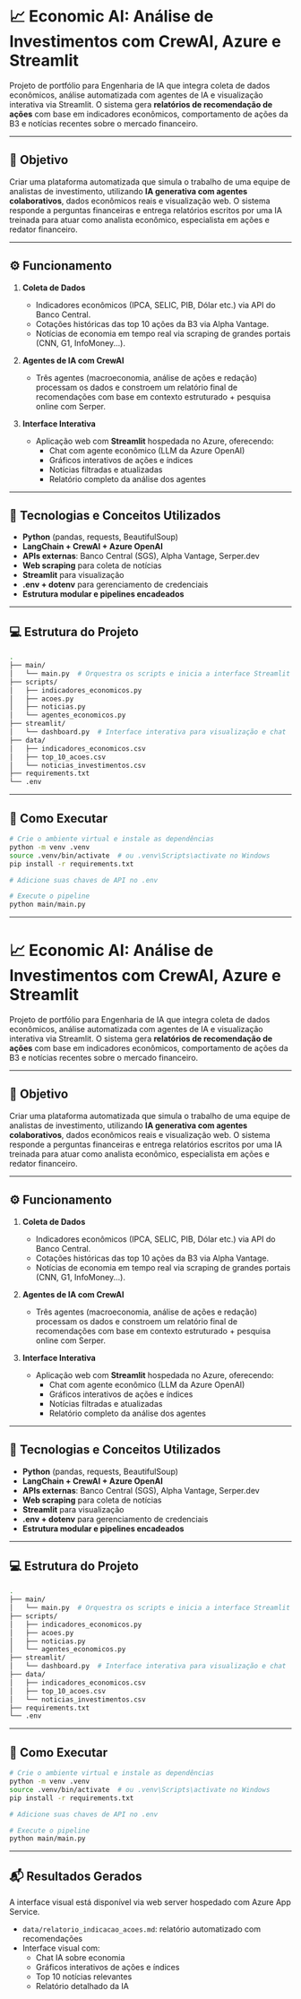 # 📈 Economic AI: Análise de Investimentos com CrewAI, Azure e Streamlit

Projeto de portfólio para Engenharia de IA que integra coleta de dados econômicos, análise automatizada com agentes de IA e visualização interativa via Streamlit. O sistema gera **relatórios de recomendação de ações** com base em indicadores econômicos, comportamento de ações da B3 e notícias recentes sobre o mercado financeiro.

---

## 🎯 Objetivo

Criar uma plataforma automatizada que simula o trabalho de uma equipe de analistas de investimento, utilizando **IA generativa com agentes colaborativos**, dados econômicos reais e visualização web. O sistema responde a perguntas financeiras e entrega relatórios escritos por uma IA treinada para atuar como analista econômico, especialista em ações e redator financeiro.

---

## ⚙️ Funcionamento

1. **Coleta de Dados**
   - Indicadores econômicos (IPCA, SELIC, PIB, Dólar etc.) via API do Banco Central.
   - Cotações históricas das top 10 ações da B3 via Alpha Vantage.
   - Notícias de economia em tempo real via scraping de grandes portais (CNN, G1, InfoMoney...).

2. **Agentes de IA com CrewAI**
   - Três agentes (macroeconomia, análise de ações e redação) processam os dados e constroem um relatório final de recomendações com base em contexto estruturado + pesquisa online com Serper.

3. **Interface Interativa**
   - Aplicação web com **Streamlit** hospedada no Azure, oferecendo:
     - Chat com agente econômico (LLM da Azure OpenAI)
     - Gráficos interativos de ações e índices
     - Notícias filtradas e atualizadas
     - Relatório completo da análise dos agentes

---

## 🧠 Tecnologias e Conceitos Utilizados

- **Python** (pandas, requests, BeautifulSoup)
- **LangChain + CrewAI + Azure OpenAI**
- **APIs externas**: Banco Central (SGS), Alpha Vantage, Serper.dev
- **Web scraping** para coleta de notícias
- **Streamlit** para visualização
- **.env + dotenv** para gerenciamento de credenciais
- **Estrutura modular e pipelines encadeados**

---

## 💻 Estrutura do Projeto

```bash
.
├── main/
│   └── main.py  # Orquestra os scripts e inicia a interface Streamlit
├── scripts/
│   ├── indicadores_economicos.py
│   ├── acoes.py
│   ├── noticias.py
│   └── agentes_economicos.py
├── streamlit/
│   └── dashboard.py  # Interface interativa para visualização e chat
├── data/
│   ├── indicadores_economicos.csv
│   ├── top_10_acoes.csv
│   └── noticias_investimentos.csv
├── requirements.txt
└── .env
```

---

## 🚀 Como Executar

```bash
# Crie o ambiente virtual e instale as dependências
python -m venv .venv
source .venv/bin/activate  # ou .venv\Scripts\activate no Windows
pip install -r requirements.txt

# Adicione suas chaves de API no .env

# Execute o pipeline
python main/main.py
```

---

# 📈 Economic AI: Análise de Investimentos com CrewAI, Azure e Streamlit

Projeto de portfólio para Engenharia de IA que integra coleta de dados econômicos, análise automatizada com agentes de IA e visualização interativa via Streamlit. O sistema gera **relatórios de recomendação de ações** com base em indicadores econômicos, comportamento de ações da B3 e notícias recentes sobre o mercado financeiro.

---

## 🎯 Objetivo

Criar uma plataforma automatizada que simula o trabalho de uma equipe de analistas de investimento, utilizando **IA generativa com agentes colaborativos**, dados econômicos reais e visualização web. O sistema responde a perguntas financeiras e entrega relatórios escritos por uma IA treinada para atuar como analista econômico, especialista em ações e redator financeiro.

---

## ⚙️ Funcionamento

1. **Coleta de Dados**
   - Indicadores econômicos (IPCA, SELIC, PIB, Dólar etc.) via API do Banco Central.
   - Cotações históricas das top 10 ações da B3 via Alpha Vantage.
   - Notícias de economia em tempo real via scraping de grandes portais (CNN, G1, InfoMoney...).

2. **Agentes de IA com CrewAI**
   - Três agentes (macroeconomia, análise de ações e redação) processam os dados e constroem um relatório final de recomendações com base em contexto estruturado + pesquisa online com Serper.

3. **Interface Interativa**
   - Aplicação web com **Streamlit** hospedada no Azure, oferecendo:
     - Chat com agente econômico (LLM da Azure OpenAI)
     - Gráficos interativos de ações e índices
     - Notícias filtradas e atualizadas
     - Relatório completo da análise dos agentes

---

## 🧠 Tecnologias e Conceitos Utilizados

- **Python** (pandas, requests, BeautifulSoup)
- **LangChain + CrewAI + Azure OpenAI**
- **APIs externas**: Banco Central (SGS), Alpha Vantage, Serper.dev
- **Web scraping** para coleta de notícias
- **Streamlit** para visualização
- **.env + dotenv** para gerenciamento de credenciais
- **Estrutura modular e pipelines encadeados**

---

## 💻 Estrutura do Projeto

```bash
.
├── main/
│   └── main.py  # Orquestra os scripts e inicia a interface Streamlit
├── scripts/
│   ├── indicadores_economicos.py
│   ├── acoes.py
│   ├── noticias.py
│   └── agentes_economicos.py
├── streamlit/
│   └── dashboard.py  # Interface interativa para visualização e chat
├── data/
│   ├── indicadores_economicos.csv
│   ├── top_10_acoes.csv
│   └── noticias_investimentos.csv
├── requirements.txt
└── .env
```

---

## 🚀 Como Executar

```bash
# Crie o ambiente virtual e instale as dependências
python -m venv .venv
source .venv/bin/activate  # ou .venv\Scripts\activate no Windows
pip install -r requirements.txt

# Adicione suas chaves de API no .env

# Execute o pipeline
python main/main.py
```

---

## 📬 Resultados Gerados

A interface visual está disponível via web server hospedado com Azure App Service.

- `data/relatorio_indicacao_acoes.md`: relatório automatizado com recomendações
- Interface visual com:
  - Chat IA sobre economia
  - Gráficos interativos de ações e índices
  - Top 10 notícias relevantes
  - Relatório detalhado da IA

